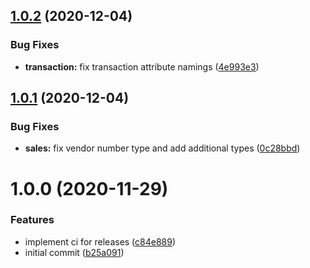 ## [1.0.2](https://github.com/socketkit/appstore-reporter/compare/v1.0.1...v1.0.2) (2020-12-04)


### Bug Fixes

* **transaction:** fix transaction attribute namings ([4e993e3](https://github.com/socketkit/appstore-reporter/commit/4e993e341a798d355a0dbc530df29ba9ebabc218))

## [1.0.1](https://github.com/socketkit/appstore-reporter/compare/v1.0.0...v1.0.1) (2020-12-04)


### Bug Fixes

* **sales:** fix vendor number type and add additional types ([0c28bbd](https://github.com/socketkit/appstore-reporter/commit/0c28bbd3acffd295a744b8db8ad98b87284261de))

# 1.0.0 (2020-11-29)


### Features

* implement ci for releases ([c84e889](https://github.com/socketkit/appstore-reporter/commit/c84e889aee179049ee338a1c66f5061ae2c4202a))
* initial commit ([b25a091](https://github.com/socketkit/appstore-reporter/commit/b25a091dc4a6898f2d175b973dd9f2d41b44c6ba))
